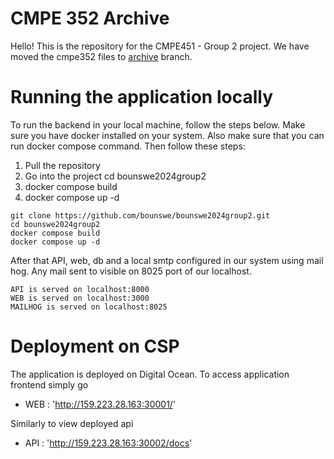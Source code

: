 # CMPE 352 Archive
Hello!
This is the repository for the CMPE451 - Group 2 project. We have moved the cmpe352 files to [archive](https://github.com/bounswe/bounswe2024group2/tree/archive-352) branch.

# Running the application locally


To run the backend in your local machine, follow the steps below. Make sure you have docker installed on your system. Also make sure that you can run docker compose command. Then follow these steps:

1. Pull the repository
2. Go into the project cd bounswe2024group2
3. docker compose build 
4. docker compose up -d

```
git clone https://github.com/bounswe/bounswe2024group2.git
cd bounswe2024group2
docker compose build
docker compose up -d
```

After that API, web, db and a local smtp configured in our system using mail hog. Any mail sent to visible 
on 8025 port of our localhost.

```
API is served on localhost:8000
WEB is served on localhost:3000
MAILHOG is served on localhost:8025
```
    
# Deployment on CSP

The application is deployed on Digital Ocean. To access application frontend simply go 

- WEB : 'http://159.223.28.163:30001/'

Similarly to view deployed api 
- API : 'http://159.223.28.163:30002/docs'
